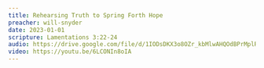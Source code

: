 ```yaml
---
title: Rehearsing Truth to Spring Forth Hope
preacher: will-snyder
date: 2023-01-01
scripture: Lamentations 3:22-24
audio: https://drive.google.com/file/d/1IODsDKX3o8OZr_kbMlwAHQOdBPrMplRV/view
video: https://youtu.be/6LCONIn8oIA
---
```

